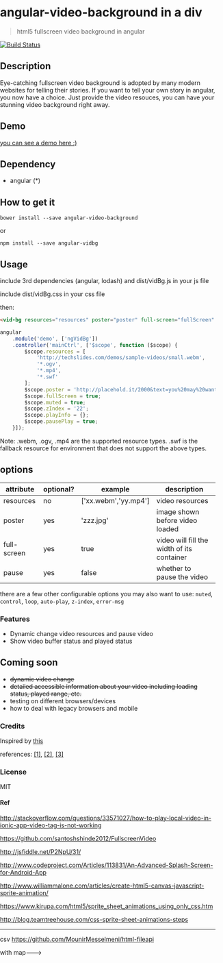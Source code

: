 angular-video-background in a div
=================================

> html5 fullscreen video background in angular

[![Build Status](https://travis-ci.org/2013gang/angular-video-background.svg?branch=master)](https://travis-ci.org/2013gang/angular-video-background)

## Description

Eye-catching fullscreen video background is adopted by many modern websites for telling their stories. If you want to tell your own story in angular, you now have a choice. Just provide the video resouces, you can have your stunning video background right away.

## Demo
<a href="https://gang-demo.herokuapp.com/demo" target="_blank">you can see a demo here :)</a>

## Dependency
+ angular (*)

## How to get it

```bower install --save angular-video-background```

or

```npm install --save angular-vidbg```

## Usage

include 3rd dependencies (angular, lodash) and dist/vidBg.js in your js file

include dist/vidBg.css in your css file

then:

```html
<vid-bg resources="resources" poster="poster" full-screen="fullScreen" muted="muted" z-index="zIndex" play-info="playInfo" pause-play="pausePlay"></vid-bg>
```
```js
angular
	.module('demo', ['ngVidBg'])
	.controller('mainCtrl', ['$scope', function ($scope) {
		$scope.resources = [
			'http://techslides.com/demos/sample-videos/small.webm',
			'*.ogv',
			'*.mp4',
			'*.swf'
		];
		$scope.poster = 'http://placehold.it/2000&text=you%20may%20want%20to%20have%20a%20poster';
		$scope.fullScreen = true;
		$scope.muted = true;
		$scope.zIndex = '22';
		$scope.playInfo = {};
		$scope.pausePlay = true;
	}]);
```
Note: .webm, .ogv, .mp4 are the supported resource types. .swf is the fallback resource for environment that does not support the above types.

## options

| attribute         | optional? | example              | description                     		   |
|-------------------|-----------|----------------------|---------------------------------------------------|
| resources         | no        | ['xx.webm','yy.mp4'] | video resources                 		   |
| poster            | yes       | 'zzz.jpg'            | image shown before video loaded 		   |
| full-screen       | yes       | true                 | video will fill the width of its container        |
| pause             | yes       | false                | whether to pause the video                        |

there are a few other configurable options you may also want to use:
`muted`, `control`, `loop`, `auto-play`, `z-index`, `error-msg`

### Features
+ Dynamic change video resources and pause video
+ Show video buffer status and played status

## Coming soon
+ <strike>dynamic video change</strike>
+ <strike>detailed accessible information about your video including loading status, played range, etc.</strike>
+ testing on different browsers/devices
+ how to deal with legacy browsers and mobile

### Credits
  Inspired by <a href="http://demosthenes.info/blog/777/Create-Fullscreen-HTML5-Page-Background-Video" target="_blank">this</a>

  references: <a href="https://developer.mozilla.org/en-US/docs/Web/Guide/HTML/Using_HTML5_audio_and_video" target="_blank">[1]</a>, <a href="https://developer.mozilla.org/en-US/docs/Web/HTML/Element/video" target="_blank">[2]</a>, <a href="http://diveintohtml5.info/video.html" target="_blank">[3]</a>

### License
  MIT

#### Ref
http://stackoverflow.com/questions/33571027/how-to-play-local-video-in-ionic-app-video-tag-is-not-working

https://github.com/santoshshinde2012/FullscreenVideo

http://jsfiddle.net/P2NpU/31/

http://www.codeproject.com/Articles/113831/An-Advanced-Splash-Screen-for-Android-App


http://www.williammalone.com/articles/create-html5-canvas-javascript-sprite-animation/


https://www.kirupa.com/html5/sprite_sheet_animations_using_only_css.htm

http://blog.teamtreehouse.com/css-sprite-sheet-animations-steps

---------------------
csv
https://github.com/MounirMesselmeni/html-fileapi


with map--->

<!DOCTYPE html>
<html>
  <head>
    <meta name="viewport" content="initial-scale=1.0, user-scalable=no">
    <meta charset="utf-8">
    <title></title>
    <style>
      html, body {
        height: 100%;
        margin: 0;
        padding: 0;
      }
      #map {
        height: 100%;
      }
    </style>
  </head>
  <body>
    <div id="map"></div>
	
    <script>

      function initMap() {
		
		handleFiles("c:\app\Projects\test.csv");
	  
        var myLatLng = {lat: -40.363, lng: 53.044};
		var geocoder = new google.maps.Geocoder();
        var map = new google.maps.Map(document.getElementById('map'), {
          zoom: 3
        });

		var marker = new google.maps.Marker({
          position: geocodeAddress(geocoder, map),
          map: map,
          title: 'Hello World!'
        });
      }
	  
	function geocodeAddress(geocoder, resultsMap) {
	  var address = "98122, Calfornia, CA 098121";
	  geocoder.geocode({'address': address}, function(results, status) {
		if (status === google.maps.GeocoderStatus.OK) {
		  resultsMap.setCenter(results[0].geometry.location);
		  var marker = new google.maps.Marker({
			map: resultsMap,
			title: 'Hello World!',
			position: results[0].geometry.location
		  });
		} else {
		  alert('Geocode was not successful for the following reason: ' + status);
		}
	  });
	}
	
	
	function handleFiles(files) {
      // Check for the various File API support.
      if (window.FileReader) {
          // FileReader are supported.
          getAsText(files[0]);
      } else {
          alert('FileReader are not supported in this browser.');
      }
    }

    function getAsText(fileToRead) {
      var reader = new FileReader();
      // Read file into memory as UTF-8      
      reader.readAsText(fileToRead);
      // Handle errors load
      reader.onload = loadHandler;
      reader.onerror = errorHandler;
    }

    function loadHandler(event) {
      var csv = event.target.result;
      processData(csv);
    }

    function processData(csv) {
        var allTextLines = csv.split(/\r\n|\n/);
        var lines = [];
        for (var i=0; i<allTextLines.length; i++) {
            var data = allTextLines[i].split(';');
                var tarr = [];
				 for (var j=0; j<data.length; j++) {
                    tarr.push(data[j]);
                }
                lines.push(tarr);
        }
      console.log(lines);
    }

    function errorHandler(evt) {
      if(evt.target.error.name == "NotReadableError") {
          alert("Canno't read file !");
      }
    }
    </script>
    <!--script async defer
    src="https://maps.googleapis.com/maps/api/js?callback=initMap">
    </script-->
	<script type="text/javascript" src="readcsv.js"></script>
	
	 <input type="file" id="csvFileInput" onchange="handleFiles(this.files)"
          accept=".csv">
	 <div id="output">
    </div>
  </body>
</html>

updated
<!DOCTYPE html>
<html>
  <head>
    <meta name="viewport" content="initial-scale=1.0, user-scalable=no">
    <meta charset="utf-8">
    <title></title>
    <style>
      html, body {
        height: 100%;
        margin: 0;
        padding: 0;
      }
      #map {
        height: 100%;
      }
    </style>
  </head>
  <body>
    <div id="map"></div>
	
    <script>

      function initMap() {
		
        var myLatLng = {lat: -40.363, lng: 53.044};
		var geocoder = new google.maps.Geocoder();
        var map = new google.maps.Map(document.getElementById('map'), {
          zoom: 3
        });

		var marker = new google.maps.Marker({
          position: geocodeAddress(geocoder, 'CA 098722'),
          map: map,
          title: 'Hello World!'
        });
      }
	  
	function geocodeAddress(geocoder, address) {
	console.log("Getting lat lng for : " + address);
	  geocoder.geocode({'address': address}, function(results, status) {
		console.log("Getting lat lng status : " + results[0].geometry.location);
		if (status === google.maps.GeocoderStatus.OK) {
		  var pos = results[0].geometry.location;
		  console.log("Getting lat: " + pos.lat());
		} else {
		  return status;
		}
	  });
	}
	
	
	function handleFiles(files) {
      // Check for the various File API support.
      if (window.FileReader) {
          // FileReader are supported.
          getAsText(files[0]);
      } else {
          alert('FileReader are not supported in this browser.');
      }
    }

    function getAsText(fileToRead) {
      var reader = new FileReader();
      // Read file into memory as UTF-8      
      reader.readAsText(fileToRead);
      // Handle errors load
      reader.onload = loadHandler;
      reader.onerror = errorHandler;
    }

    function loadHandler(event) {
      var csv = event.target.result;
      processData(csv);
    }

    function processData(csv) {
        var allTextLines = csv.split(/\r\n|\n/);
        var lines = [];
		var geocoder = new google.maps.Geocoder();

        for (var i=0; i<allTextLines.length; i++) {
            var data = allTextLines[i].split(';');
                var tarr = [];
				for (var j=0; j<data.length; j++) {
                    tarr.push(data[j]);
                }
                lines.push(tarr);
        }
      console.log(lines);
	  drawOutput(lines);
    }

    function errorHandler(evt) {
      if(evt.target.error.name == "NotReadableError") {
          alert("Canno't read file !");
      }
    }
	
	function drawOutput(lines){
		var geocoder = new google.maps.Geocoder();
		//Clear previous data
		document.getElementById("output").innerHTML = "";
		var table = document.createElement("table");
		for (var i = 0; i < lines.length; i++) {
			var row = table.insertRow(-1);
			for (var j = 0; j < lines[i].length; j++) {
				var firstNameCell = row.insertCell(-1);
				var pos = geocodeAddress(geocoder, lines[i][j] );
				console.log("lat lng got: " +  pos);
				firstNameCell.appendChild(document.createTextNode(lines[i][j]));
			}
		}
		document.getElementById("output").appendChild(table);
	}
    </script>
    <script async defer src="https://maps.googleapis.com/maps/api/js?senser=false&key=AIzaSyAfk50zZb6GYNSpUv28U8iFooQy8VYh4Tk"></script>
	<!--script type="text/javascript" src="readcsv.js"></script-->
	
	 <input type="file" id="csvFileInput" onchange="handleFiles(this.files)"
          accept=".csv">
	 <div id="output">
    </div>
  </body>
</html>

